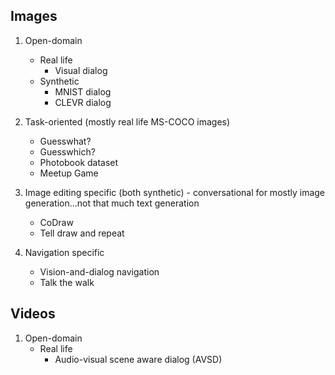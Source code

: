 ## Images

1. Open-domain 
   - Real life
     - Visual dialog
   - Synthetic
     - MNIST dialog
     - CLEVR dialog     

2. Task-oriented (mostly real life MS-COCO images)
   - Guesswhat?
   - Guesswhich?
   - Photobook dataset
   - Meetup Game   

3. Image editing specific (both synthetic) - conversational for mostly image generation...not that much text generation
   - CoDraw
   - Tell draw and repeat

4. Navigation specific
   - Vision-and-dialog navigation
   - Talk the walk


## Videos

1. Open-domain 
   - Real life
     - Audio-visual scene aware dialog (AVSD)

